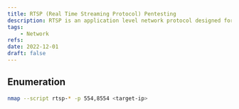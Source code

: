 ```yaml
---
title: RTSP (Real Time Streaming Protocol) Pentesting
description: RTSP is an application level network protocol designed for multiplexing and packetizing multimedia transport streams over a suitable transport protocol. Default ports are 554, 8554.
tags:
    - Network
refs:
date: 2022-12-01
draft: false
---
```


## Enumeration

```sh
nmap --script rtsp-* -p 554,8554 <target-ip>
```